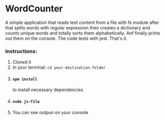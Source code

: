 # WordCounter
A simple application that reads text content from a file with fs module after that splits words with regular expression then creates a dictionary and counts unique words and totally sorts them alphabetically. Anf finally prints out them on the console.
The code tests with jest.
That's it.



### Instructions:

1. Cloned it
2. In your terminal:
       `cd your-destination-folder`
3. #### `npm install`
      to install necessary dependencies
4. #### `node js-file`
5. You can see outpun on your console

